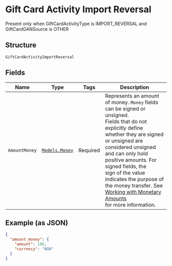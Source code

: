 
# Gift Card Activity Import Reversal

Present only when GiftCardActivityType is IMPORT_REVERSAL and GiftCardGANSource is OTHER

## Structure

`GiftCardActivityImportReversal`

## Fields

| Name | Type | Tags | Description |
|  --- | --- | --- | --- |
| `AmountMoney` | [`Models.Money`](/doc/models/money.md) | Required | Represents an amount of money. `Money` fields can be signed or unsigned.<br>Fields that do not explicitly define whether they are signed or unsigned are<br>considered unsigned and can only hold positive amounts. For signed fields, the<br>sign of the value indicates the purpose of the money transfer. See<br>[Working with Monetary Amounts](https://developer.squareup.com/docs/build-basics/working-with-monetary-amounts)<br>for more information. |

## Example (as JSON)

```json
{
  "amount_money": {
    "amount": 186,
    "currency": "NGN"
  }
}
```

